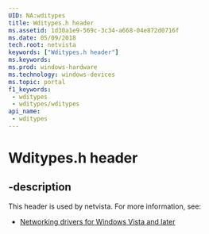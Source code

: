 ```yaml
---
UID: NA:wditypes
title: Wditypes.h header
ms.assetid: 1d30a1e9-569c-3c34-a668-04e872d0716f
ms.date: 05/09/2018
tech.root: netvista
keywords: ["Wditypes.h header"]
ms.keywords: 
ms.prod: windows-hardware
ms.technology: windows-devices
ms.topic: portal
f1_keywords:
 - wditypes
 - wditypes/wditypes
api_name:
 - wditypes
---
```


# Wditypes.h header


## -description

This header is used by netvista. For more information, see:

- [Networking drivers for Windows Vista and later](../_netvista/index.md)

